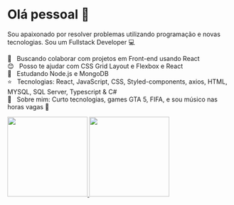 # Olá pessoal 👋
Sou apaixonado por resolver problemas utilizando programação e novas tecnologias.
Sou um Fullstack Developer :computer: <br />

 :blue_heart: &nbsp; Buscando colaborar com projetos em Front-end usando React
 <br/> :blush: &nbsp; Posso te ajudar com CSS Grid Layout e Flexbox e React 
 <br/> 📖 &nbsp; Estudando Node.js e MongoDB
 <br/> :star: &nbsp; Tecnologias: React, JavaScript, CSS, Styled-components, axios, HTML, MYSQL, SQL Server, Typescript & C#
 <br/> 💬  &nbsp; Sobre mim: Curto tecnologias, games GTA 5, FIFA, e sou músico nas horas vagas :guitar: <br/>

 <div>
  <a href="https://github.com/KevinAlvss">
  <img height="180em" src="https://github-readme-stats.vercel.app/api?username=KevinAlvss&show_icons=true&theme=nord&include_all_commits=true&count_private=true"/>
  <img height="180em" src="https://github-readme-stats.vercel.app/api/top-langs/?username=KevinAlvss&layout=compact&langs_count=7&theme=nord"/>
</div>
